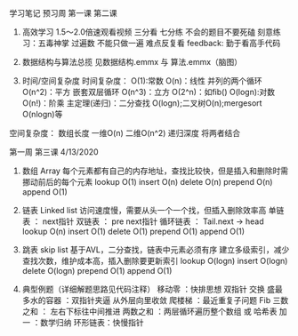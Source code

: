 学习笔记
预习周 第一课 第二课
1. 高效学习
1.5～2.0倍速观看视频
三分看 七分练
不会的题目不要死磕
刻意练习：五毒神掌 过遍数 不能只做一遍 难点反复看
feedback: 勤于看高手代码

2. 数据结构与算法总揽
见数据结构.emmx 与 算法.emmx（脑图）

3. 时间/空间复杂度
时间复杂度：
O(1):常数
O(n)：线性 并列的两个循环
O(n^2)：平方 嵌套双层循环
O(n^3)：立方
O(2^n)：如fib()
O(logn):对数
O(n!)：阶乘
主定理(递归)：二分查找 O(logn);二叉树O(n);mergesort O(nlogn)等

空间复杂度：
数组长度 一维O(n) 二维O(n^2)
递归深度
将两者结合

第一周 第三课 4/13/2020
1. 数组 Array
每个元素都有自己的内存地址，查找比较快，但是插入和删除时需挪动前后的每个元素
lookup O(1)
insert O(n)
delete O(n)
prepend O(n)
append O(1)

2. 链表 Linked list
访问速度慢，需要从头一个一个找，但插入删除效率高
单链表 ： next指针
双链表 ： pre next指针
循环链表 ： Tail.next -> head
lookup O(n)
insert O(1)
delete O(1)
prepend O(1)
append O(1)

3. 跳表 skip list
基于AVL，二分查找，链表中元素必须有序
建立多级索引，减少查找次数，维护成本高，插入删除要更新索引
lookup O(logn)
insert O(logn)
delete O(logn)
prepend O(1)
append O(1)

4. 典型例题（详细解题思路见代码注释）
移动零 ：快排思想 双指针 交换
盛最多水的容器 ：双指针夹逼 从外层向里收敛
爬楼梯 ：最近重复子问题 Fib
三数之和 ： 左右下标往中间推进
两数之和 ：两层循环遍历整个数组 或 哈希表
加一 ：数学归纳
环形链表：快慢指针
